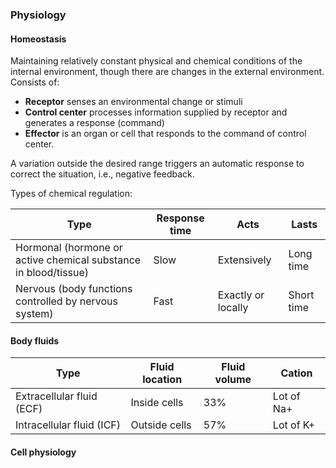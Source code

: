 ### Physiology

#### Homeostasis

Maintaining relatively constant physical and chemical conditions of the internal environment, though there are changes in the external environment. Consists of:

- **Receptor** senses an environmental change or stimuli
- **Control center** processes information supplied by receptor and generates a response (command)
- **Effector** is an organ or cell that responds to the command of control center.

A variation outside the desired range triggers an automatic response to correct the situation, i.e., negative feedback.

Types of chemical regulation:

| Type | Response time | Acts | Lasts |
| - | - | - | - |
| Hormonal (hormone or active chemical substance in blood/tissue) | Slow | Extensively | Long time |
| Nervous (body functions controlled by nervous system) | Fast | Exactly or locally | Short time |

#### Body fluids

| Type | Fluid location | Fluid volume | Cation |
| - | - | - | - |
| Extracellular fluid (ECF)  | Inside cells | 33% | Lot of Na+ |
| Intracellular fluid (ICF) | Outside cells | 57% | Lot of K+ |

#### Cell physiology


